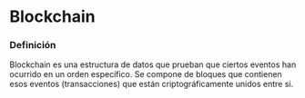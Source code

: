# Blockchain

### Definición

Blockchain es una estructura de datos que prueban que ciertos eventos han ocurrido en un orden específico. Se compone de bloques que contienen esos eventos (transacciones) que están criptográficamente unidos entre si.

